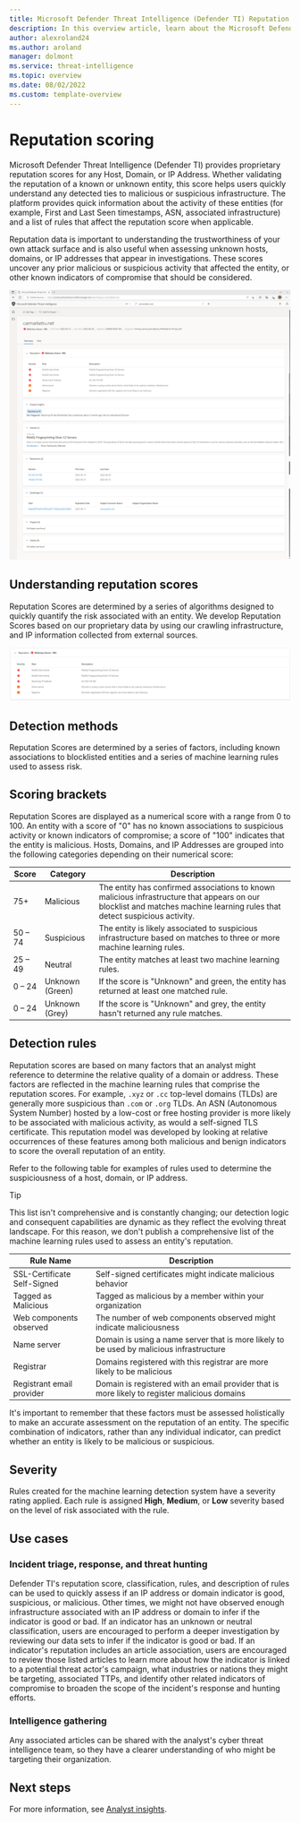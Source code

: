 ```yaml
---
title: Microsoft Defender Threat Intelligence (Defender TI) Reputation Scoring
description: In this overview article, learn about the Microsoft Defender Threat Intelligence (Defender TI)'s reputation scoring feature.
author: alexroland24
ms.author: aroland
manager: dolmont
ms.service: threat-intelligence
ms.topic: overview
ms.date: 08/02/2022
ms.custom: template-overview
---
```


# Reputation scoring

Microsoft Defender Threat Intelligence (Defender TI) provides proprietary reputation scores for any Host, Domain, or IP Address. Whether validating the reputation of a known or unknown entity, this score helps users quickly understand any detected ties to malicious or suspicious infrastructure. The platform provides quick information about the activity of these entities (for example, First and Last Seen timestamps, ASN, associated infrastructure) and a list of rules that affect the reputation score when applicable.

Reputation data is important to understanding the trustworthiness of your own attack surface and is also useful when assessing unknown hosts, domains, or IP addresses that appear in investigations. These scores uncover any prior malicious or suspicious activity that affected the entity, or other known indicators of compromise that should be considered.

![Reputation Edge Screenshot](media/reputationEdgeScreenshot.png)

## Understanding reputation scores

Reputation Scores are determined by a series of algorithms designed to quickly quantify the risk associated with an entity. We develop Reputation Scores based on our proprietary data by using our crawling infrastructure, and IP information collected from external sources.

![Reputation Summary Card](media/reputationSummaryCard.png)

## Detection methods

Reputation Scores are determined by a series of factors, including known associations to blocklisted entities and a series of machine learning rules used to assess risk.

## Scoring brackets

Reputation Scores are displayed as a numerical score with a range from 0 to 100. An entity with a score of "0" has no known associations to suspicious activity or known indicators of compromise; a score of "100" indicates that the entity is malicious. Hosts, Domains, and IP Addresses are grouped into the following categories depending on their numerical score:

|Score|Category|Description|
|---|---|---|
|75+|Malicious|The entity has confirmed associations to known malicious infrastructure that appears on our blocklist and matches machine learning rules that detect suspicious activity.|
|50 – 74|Suspicious|The entity is likely associated to suspicious infrastructure based on matches to three or more machine learning rules.|
|25 – 49|Neutral|The entity matches at least two machine learning rules.|
|0 – 24|Unknown (Green)|If the score is "Unknown" and green, the entity has returned at least one matched rule.|
|0 – 24|Unknown (Grey)|If the score is "Unknown" and grey, the entity hasn't returned any rule matches.|

## Detection rules

Reputation scores are based on many factors that an analyst might reference to determine the relative quality of a domain or address. These factors are reflected in the machine learning rules that comprise the reputation scores. For example, `.xyz` or `.cc` top-level domains (TLDs) are generally more suspicious than `.com` or `.org` TLDs. An ASN (Autonomous System Number) hosted by a low-cost or free hosting provider is more likely to be associated with malicious activity, as would a self-signed TLS certificate. This reputation model was developed by looking at relative occurrences of these features among both malicious and benign indicators to score the overall reputation of an entity.

Refer to the following table for examples of rules used to determine the suspiciousness of a host, domain, or IP address.

> [!TIP]
> This list isn't comprehensive and is constantly changing; our detection logic and consequent capabilities are dynamic as they reflect the evolving threat landscape. For this reason, we don't publish a comprehensive list of the machine learning rules used to assess an entity's reputation.

|Rule Name|Description|
|---|---|
|SSL-Certificate Self-Signed|Self-signed certificates might indicate malicious behavior|
|Tagged as Malicious|Tagged as malicious by a member within your organization|
|Web components observed|The number of web components observed might indicate maliciousness|
|Name server|Domain is using a name server that is more likely to be used by malicious infrastructure|
|Registrar|Domains registered with this registrar are more likely to be malicious|
|Registrant email provider|Domain is registered with an email provider that is more likely to register malicious domains|

It's important to remember that these factors must be assessed holistically to make an accurate assessment on the reputation of an entity. The specific combination of indicators, rather than any individual indicator, can predict whether an entity is likely to be malicious or suspicious.

## Severity

Rules created for the machine learning detection system have a severity rating applied. Each rule is assigned **High**, **Medium**, or **Low** severity based on the level of risk associated with the rule.

## Use cases

### Incident triage, response, and threat hunting

Defender TI's reputation score, classification, rules, and description of rules can be used to quickly assess if an IP address or domain indicator is good, suspicious, or malicious. Other times, we might not have observed enough infrastructure associated with an IP address or domain to infer if the indicator is good or bad. If an indicator has an unknown or neutral classification, users are encouraged to perform a deeper investigation by reviewing our data sets to infer if the indicator is good or bad. If an indicator's reputation includes an article association, users are encouraged to review those listed articles to learn more about how the indicator is linked to a potential threat actor's campaign, what industries or nations they might be targeting, associated TTPs, and identify other related indicators of compromise to broaden the scope of the incident's response and hunting efforts.

### Intelligence gathering

Any associated articles can be shared with the analyst's cyber threat intelligence team, so they have a clearer understanding of who might be targeting their organization.

## Next steps

For more information, see [Analyst insights](analyst-insights.md).
